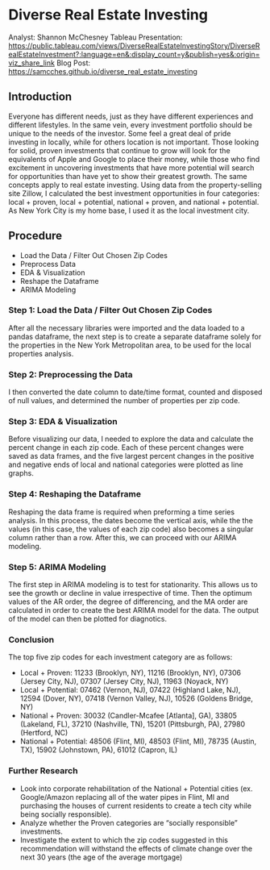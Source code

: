 
# Diverse Real Estate Investing

Analyst: Shannon McChesney
Tableau Presentation: https://public.tableau.com/views/DiverseRealEstateInvestingStory/DiverseRealEstateInvestment?:language=en&:display_count=y&publish=yes&:origin=viz_share_link
Blog Post: https://samcches.github.io/diverse_real_estate_investing

## Introduction

Everyone has different needs, just as they have different experiences and different lifestyles. In the same vein, every investment portfolio should be unique to the needs of the investor. Some feel a great deal of pride investing in locally, while for others location is not important. Those looking for solid, proven investments that continue to grow will look for the equivalents of Apple and Google to place their money, while those who find excitement in uncovering investments that have more potential will search for opportunities than have yet to show their greatest growth.
The same concepts apply to real estate investing.
Using data from the property-selling site Zillow, I calculated the best investment opportunities in four categories: local + proven, local + potential, national + proven, and national + potential. As New York City is my home base, I used it as the local investment city.

## Procedure

* Load the Data / Filter Out Chosen Zip Codes
* Preprocess Data
* EDA & Visualization
* Reshape the Dataframe
* ARIMA Modeling

### Step 1: Load the Data / Filter Out Chosen Zip Codes
After all the necessary libraries were imported and the data loaded to a pandas dataframe, the next step is to create a separate dataframe solely for the properties in the New York Metropolitan area, to be used for the local properties analysis.

### Step 2: Preprocessing the Data
I then converted the date column to  date/time format, counted and disposed of null values, and determined the number of properties per zip code.

### Step 3: EDA & Visualization
Before visualizing our data, I needed to explore the data and calculate the percent change in each zip code. Each of these percent changes were saved as data frames, and the five largest percent changes in the positive and negative ends of local and national categories were plotted as line graphs.

### Step 4: Reshaping the Dataframe
Reshaping the data frame is required when preforming a time series analysis. In this process, the dates become the vertical axis, while the the values (in this case, the values of each zip code) also becomes a singular column rather than a row. After this, we can proceed with our ARIMA modeling.

### Step 5: ARIMA Modeling
The first step in ARIMA modeling is to test for stationarity. This allows us to see the growth or decline in value irrespective of time. Then the optimum values of the AR order, the degree of differencing, and the MA order are calculated in order to create the best ARIMA model for the data. The output of the model can then be plotted for diagnotics. 

### Conclusion
The top five zip codes for each investment category are as follows:

* Local + Proven: 11233 (Brooklyn, NY), 11216 (Brooklyn, NY), 07306 (Jersey City, NJ), 07307 (Jersey City, NJ), 11963 (Noyack, NY)
* Local + Potential: 07462 (Vernon, NJ), 07422 (Highland Lake, NJ), 12594 (Dover, NY), 07418 (Vernon Valley, NJ), 10526 (Goldens Bridge, NY)
* National + Proven: 30032 (Candler-Mcafee [Atlanta], GA), 33805 (Lakeland, FL), 37210 (Nashville, TN), 15201 (Pittsburgh, PA), 27980 (Hertford, NC)
* National + Potential: 48506 (Flint, MI), 48503 (Flint, MI), 78735 (Austin, TX), 15902 (Johnstown, PA), 61012 (Capron, IL)

### Further Research
* Look into corporate rehabilitation of the National + Potential cities (ex. Google/Amazon replacing all of the water pipes in Flint, MI and purchasing the houses of current residents to create a tech city while being socially responsible).
* Analyze whether the Proven categories are “socially responsible” investments.
* Investigate the extent to which the zip codes suggested in this recommendation will withstand the effects of climate change over the next 30 years (the age of the average mortgage)